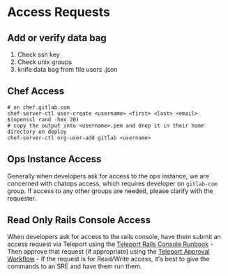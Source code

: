 # Access Requests

## Add or verify data bag

1. Check ssh key
1. Check unix groups
1. knife data bag from file users <user>.json

## Chef Access

```
# on chef.gitlab.com
chef-server-ctl user-create <username> <first> <last> <email> $(openssl rand -hex 20)
# copy the output into <username>.pem and drop it in their home directory on deploy
chef-server-ctl org-user-add gitlab <username>
```

## Ops Instance Access

Generally when developers ask for access to the ops instance, we are concerned
with chatops access, which requires developer on `gitlab-com` group.
If access to any other groups are needed, please clarify with the requester.

## Read Only Rails Console Access

When developers ask for access to the rails console, have them submit an access request via Teleport using the [Teleport Rails Console Runbook](../teleport/Connect_to_Rails_Console_via_Teleport.md) - Then approve that request (if appropriate) using the [Teleport Approval Workflow](../teleport/teleport_approval_workflow.md) - If the request is for Read/Write access, it's best to give the commands to an SRE and have them run them.
